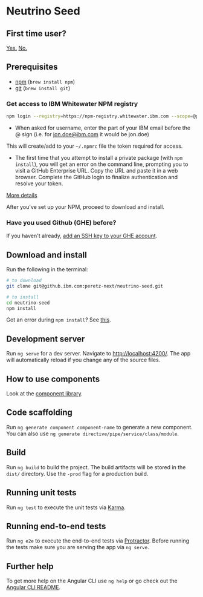 # Neutrino Seed

## First time user?
[Yes.](#firsttimeuser) [No.](#experienceduser) 

## Prerequisites

* [npm](https://www.npmjs.com/) (`brew install npm`)
* [git](https://git-scm.com/) (`brew install git`)

<a id="firsttimeuser"></a>

### Get access to IBM Whitewater NPM registry

```bash
npm login --registry=https://npm-registry.whitewater.ibm.com --scope=@peretz --auth-type=oauth
```

* When asked for username, enter the part of your IBM email before the @ sign (i.e. for jon.doe@ibm.com it would be jon.doe)

This will create/add to your `~/.npmrc` file the token required for access.

<a id="npminstallerror"></a>

* The first time that you attempt to install a private package (with `npm install`), you will get an error on the command line, prompting you to visit a GitHub Enterprise URL. Copy the URL and paste it in a web browser. Complete the GitHub login to finalize authentication and resolve your token.

[More details](https://github.ibm.com/Whitewater/npm-enterprise#option-2-using-npm-enterprise-for-private-packages-only)

After you've set up your NPM, proceed to download and install.

### Have you used Github (GHE) before?

If you haven't already, [add an SSH key to your GHE account](https://github.ibm.com/settings/keys).

<a id="experienceduser"></a>

## Download and install

Run the following in the terminal:

```bash
# to download
git clone git@github.ibm.com:peretz-next/neutrino-seed.git

# to install
cd neutrino-seed
npm install
```

Got an error during `npm install`? See [this](#npminstallerror).

## Development server
Run `ng serve` for a dev server. Navigate to [http://localhost:4200/](http://localhost:4200/). The app will automatically reload if you change any of the source files.

## How to use components

Look at the [component library](http://peretz.stage1.mybluemix.net/component-library).

## Code scaffolding

Run `ng generate component component-name` to generate a new component. You can also use `ng generate directive/pipe/service/class/module`.

## Build

Run `ng build` to build the project. The build artifacts will be stored in the `dist/` directory. Use the `-prod` flag for a production build.

## Running unit tests

Run `ng test` to execute the unit tests via [Karma](https://karma-runner.github.io).

## Running end-to-end tests

Run `ng e2e` to execute the end-to-end tests via [Protractor](http://www.protractortest.org/).
Before running the tests make sure you are serving the app via `ng serve`.

## Further help

To get more help on the Angular CLI use `ng help` or go check out the [Angular CLI README](https://github.com/angular/angular-cli/blob/master/README.md).
